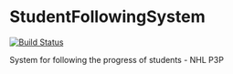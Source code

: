 # StudentFollowingSystem

[![Build Status](https://magnum.travis-ci.com/henkmollema/StudentFollowingSystem.svg?token=p1eabXRxNvjvFS4B8HTb)](https://magnum.travis-ci.com/henkmollema/StudentFollowingSystem)

System for following the progress of students - NHL P3P
